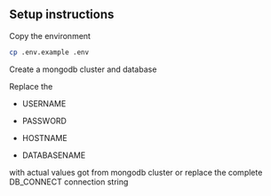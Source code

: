## Setup instructions

Copy the environment

```sh
cp .env.example .env
```

Create a mongodb cluster and database

Replace the

* USERNAME

* PASSWORD

* HOSTNAME

* DATABASENAME

with actual values got from mongodb cluster or replace the complete DB_CONNECT connection string